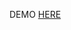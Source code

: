 
DEMO [HERE](https://mitzelldone.github.io/JavaScript30/The%2030%20Projects/02%20-%20JS%20and%20CSS%20Clock/index.html)

